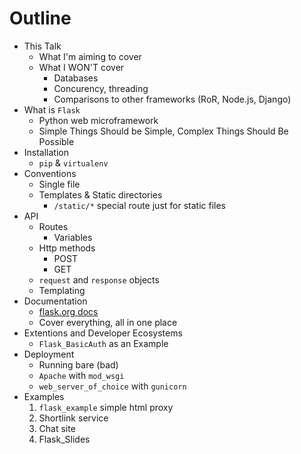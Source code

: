 <style type="text/css">
body {
	overflow: auto;
}
</style>

Outline
=======

- This Talk
	- What I'm aiming to cover
	- What I WON'T cover
		- Databases
		- Concurency, threading
		- Comparisons to other frameworks (RoR, Node.js, Django)
- What is `Flask`
	- Python web microframework
	- Simple Things Should be Simple, Complex Things Should Be Possible
- Installation
	- `pip` & `virtualenv`
- Conventions
	- Single file
	- Templates & Static directories
		- `/static/*` special route just for static files
- API
	- Routes
		- Variables
	- Http methods
		- POST
		- GET
	- `request` and `response` objects 
	- Templating
- Documentation
	- [flask.org docs](http://flask.pocoo.org/docs/0.10/)
	- Cover everything, all in one place
- Extentions and Developer Ecosystems
	- `Flask_BasicAuth` as an Example
- Deployment
	- Running bare (bad)
	- `Apache` with `mod_wsgi`
	- `web_server_of_choice` with `gunicorn`
- Examples
	1. `flask_example` simple html proxy
	2. Shortlink service
	3. Chat site
	4. Flask_Slides
